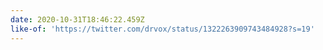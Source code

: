 ```yaml
---
date: 2020-10-31T18:46:22.459Z
like-of: 'https://twitter.com/drvox/status/1322263909743484928?s=19'
---
```


